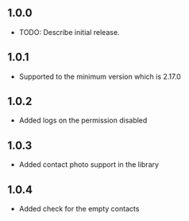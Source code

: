 ## 1.0.0

* TODO: Describe initial release.
## 1.0.1

* Supported to the minimum version which is 2.17.0
## 1.0.2

* Added logs on the permission disabled
## 1.0.3

* Added contact photo support in the library
## 1.0.4

* Added check for the empty contacts
